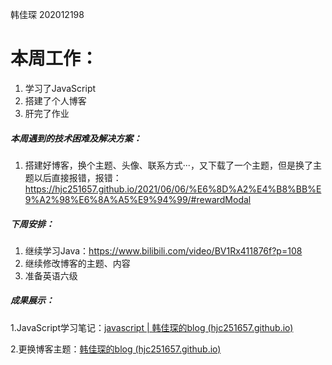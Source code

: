 韩佳琛 202012198



# 本周工作：

1. 学习了JavaScript
2. 搭建了个人博客
3. 肝完了作业

##### 本周遇到的技术困难及解决方案：

1. 搭建好博客，换个主题、头像、联系方式···，又下载了一个主题，但是换了主题以后直接报错，报错：https://hjc251657.github.io/2021/06/06/%E6%8D%A2%E4%B8%BB%E9%A2%98%E6%8A%A5%E9%94%99/#rewardModal


##### 下周安排：

1. 继续学习Java：https://www.bilibili.com/video/BV1Rx411876f?p=108
2. 继续修改博客的主题、内容
3. 准备英语六级

##### 成果展示：

1.JavaScript学习笔记：[javascript | 韩佳琛的blog (hjc251657.github.io)](https://hjc251657.github.io/2021/06/01/javascript/)

2.更换博客主题：[韩佳琛的blog (hjc251657.github.io)](https://hjc251657.github.io/)